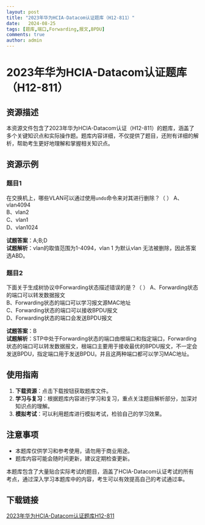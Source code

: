 ```yaml
---
layout: post
title: "2023年华为HCIA-Datacom认证题库（H12-811）"
date:   2024-08-25
tags: [题库,端口,Forwarding,报文,BPDU]
comments: true
author: admin
---
```

# 2023年华为HCIA-Datacom认证题库（H12-811）

## 资源描述

本资源文件包含了2023年华为HCIA-Datacom认证（H12-811）的题库，涵盖了多个关键知识点和实际操作题。题库内容详细，不仅提供了题目，还附有详细的解析，帮助考生更好地理解和掌握相关知识点。

## 资源示例

### 题目1
在交换机上，哪些VLAN可以通过使用`undo`命令来对其进行删除？（  ）
A、vlan4094  
B、vlan2  
C、vlan1  
D、vlan1024  

**试题答案**：A;B;D  
**试题解析**：vlan的取值范围为1-4094，vlan 1 为默认vlan 无法被删除，因此答案选ABD。

### 题目2
下面关于生成树协议中Forwarding状态描述错误的是？（  ）
A、Forwarding状态的端口可以转发数据报文  
B、Forwarding状态的端口可以学习报文源MAC地址  
C、Forwarding状态的端口可以接收BPDU报文  
D、Forwarding状态的端口会发送BPDU报文  

**试题答案**：B  
**试题解析**：STP中处于Forwarding状态的端口由根端口和指定端口，Forwarding状态的端口可以转发数据报文，根端口主要用于接收最优的BPDU报文，不一定会发送BPDU，指定端口用于发送BPDU。并且这两种端口都可以学习MAC地址。

## 使用指南

1. **下载资源**：点击下载按钮获取题库文件。
2. **学习与复习**：根据题库内容进行学习和复习，重点关注题目解析部分，加深对知识点的理解。
3. **模拟考试**：可以利用题库进行模拟考试，检验自己的学习效果。

## 注意事项

- 本题库仅供学习和参考使用，请勿用于商业用途。
- 题库内容可能会随时间更新，建议定期检查更新。

本题库包含了大量贴合实际考试的题目，涵盖了HCIA-Datacom认证考试的所有考点，通过深入学习本题库中的内容，考生可以有效提高自己的考试通过率。

## 下载链接

[2023年华为HCIA-Datacom认证题库H12-811](https://pan.quark.cn/s/f16402b440be)